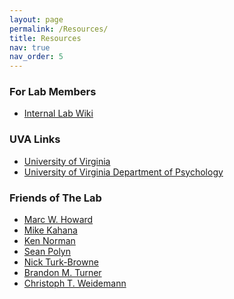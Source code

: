 ```yaml
---
layout: page
permalink: /Resources/
title: Resources
nav: true
nav_order: 5
---
```


### For Lab Members

- <a href="https://github.com/compmem/compmem.github.io/wiki" target="blank">Internal Lab Wiki</a>

### UVA Links

- <a href="https://www.virginia.edu" target="blank">University of Virginia</a>
- <a href="https://psychology.as.virginia.edu" target="blank">University of Virginia Department of Psychology</a>

### Friends of The Lab

- <a href="https://sites.bu.edu/tcn/" target="blank">Marc W. Howard</a>
- <a href="https://memory.psych.upenn.edu/Main_Page" target="blank">Mike Kahana</a>
- <a href="https://compmem.princeton.edu/" target="blank">Ken Norman</a>
- <a href="https://memory.psy.vanderbilt.edu/w/index.php/Main_Page" target="blank">Sean Polyn</a>
- <a href="https://ntblab.yale.edu/" target="blank">Nick Turk-Browne</a>
- <a href="https://turner-mbcn.com/" target="blank">Brandon M. Turner</a>
- <a href="https://cogsci.info/" target="blank">Christoph T. Weidemann</a>
